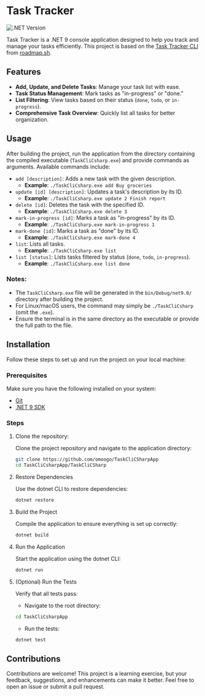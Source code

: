 # Task Tracker

![.NET Version](https://img.shields.io/badge/.NET-9-blue)

Task Tracker is a .NET 9 console application designed to help you track and manage your tasks efficiently. This project is based on the [Task Tracker CLI](https://roadmap.sh/projects/task-tracker) from [roadmap.sh](https://roadmap.sh).

## Features

- **Add, Update, and Delete Tasks**: Manage your task list with ease.
- **Task Status Management**: Mark tasks as "in-progress" or "done."
- **List Filtering**: View tasks based on their status (`done`, `todo`, or `in-progress`).
- **Comprehensive Task Overview**: Quickly list all tasks for better organization.

## Usage

After building the project, run the application from the directory containing the compiled executable (`TaskCliCsharp.exe`) and provide commands as arguments. Available commands include:

- `add [description]`: Adds a new task with the given description.
  - **Example**: `./TaskCliCsharp.exe add Buy groceries`
- `update [id] [description]`: Updates a task's description by its ID.
  - **Example**: `./TaskCliCsharp.exe update 2 Finish report`
- `delete [id]`: Deletes the task with the specified ID.
  - **Example**: `./TaskCliCsharp.exe delete 3`
- `mark-in-progress [id]`: Marks a task as "in-progress" by its ID.
  - **Example**: `./TaskCliCsharp.exe mark-in-progress 1`
- `mark-done [id]`: Marks a task as "done" by its ID.
  - **Example**: `./TaskCliCsharp.exe mark-done 4`
- `list`: Lists all tasks.
  - **Example**: `./TaskCliCsharp.exe list`
- `list [status]`: Lists tasks filtered by status (`done`, `todo`, `in-progress`).
  - **Example**: `./TaskCliCsharp.exe list done`

### Notes:
- The `TaskCliCsharp.exe` file will be generated in the `bin/Debug/net9.0/` directory after building the project.
- For Linux/macOS users, the command may simply be `./TaskCliCsharp` (omit the `.exe`).
- Ensure the terminal is in the same directory as the executable or provide the full path to the file.

## Installation

Follow these steps to set up and run the project on your local machine:

### Prerequisites

Make sure you have the following installed on your system:
- [Git](https://git-scm.com/downloads)
- [.NET 9 SDK](https://dotnet.microsoft.com/en-us/download/dotnet/9.0)

### Steps

1. Clone the repository:

    Clone the project repository and navigate to the application directory:

    ```bash
    git clone https://github.com/omoogo/TaskCliCSharpApp
    cd TaskCliCsharpApp/TaskCliCSharp
    ```

2. Restore Dependencies

    Use the dotnet CLI to restore dependencies:

    ```bash
    dotnet restore
    ```

3. Build the Project

    Compile the application to ensure everything is set up correctly:

    ```bash
    dotnet build
    ```

4. Run the Application

    Start the application using the dotnet CLI:

    ```bash
    dotnet run
    ```

5. (Optional) Run the Tests

    Verify that all tests pass:

    - Navigate to the root directory:

    ```bash
    cd TaskCliCsharpApp
    ```

    - Run the tests:

    ```bash
    dotnet test
    ```

## Contributions

Contributions are welcome! This project is a learning exercise, but your feedback, suggestions, and enhancements can make it better. Feel free to open an issue or submit a pull request.
